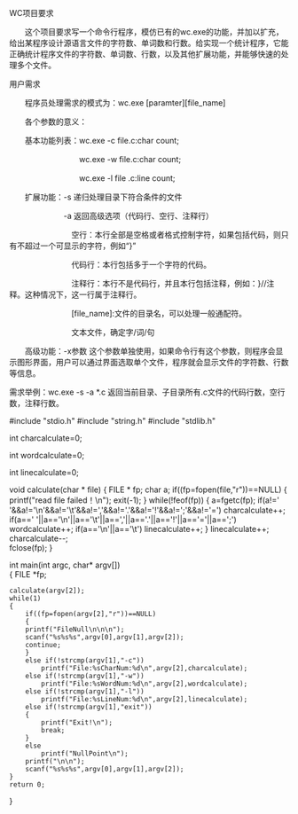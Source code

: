 ﻿WC项目要求

　　这个项目要求写一个命令行程序，模仿已有的wc.exe的功能，并加以扩充，给出某程序设计源语言文件的字符数、单词数和行数。给实现一个统计程序，它能正确统计程序文件的字符数、单词数、行数，以及其他扩展功能，并能够快速的处理多个文件。

用户需求

　　程序员处理需求的模式为：wc.exe [paramter][file_name]

　　各个参数的意义：

　　基本功能列表：wc.exe -c file.c:char count;

　　　　　　　　　wc.exe -w file.c:char count;

　　　　　　　　　wc.exe -l file .c:line count;

　　扩展功能：-s 递归处理目录下符合条件的文件

　　　　　　　-a 返回高级选项（代码行、空行、注释行）

　　　　　　　　空行：本行全部是空格或者格式控制字符，如果包括代码，则只有不超过一个可显示的字符，例如“}”

　　　　　　　　代码行：本行包括多于一个字符的代码。

　　　　　　　　注释行：本行不是代码行，并且本行包括注释，例如：}//注释。这种情况下，这一行属于注释行。

　　　　　　　　[file_name]:文件的目录名，可以处理一般通配符。

　　　　　　　　文本文件，确定字/词/句

　　高级功能：-x参数 这个参数单独使用，如果命令行有这个参数，则程序会显示图形界面，用户可以通过界面选取单个文件，程序就会显示文件的字符数、行数等信息。

需求举例：wc.exe -s -a *.c  返回当前目录、子目录所有.c文件的代码行数，空行数，注释行数。


#include "stdio.h"
#include "string.h"
#include "stdlib.h"
 
int charcalculate=0;
 
int wordcalculate=0;
 
int linecalculate=0;
 
void calculate(char * file)
{
    FILE * fp;
    char a;
    if((fp=fopen(file,"r"))==NULL)
    {
        printf("read file failed！\n");
        exit(-1);
    }
    while(!feof(fp))
    {
        a=fgetc(fp);
        if(a!=' '&&a!='\n'&&a!='\t'&&a!=','&&a!='.'&&a!='!'&&a!=';'&&a!='=')
            charcalculate++;
        if(a==' '||a=='\n'||a=='\t'||a==','||a=='.'||a=='!'||a=='='||a==';')
            wordcalculate++;
        if(a=='\n'||a=='\t')
            linecalculate++;
    }
    linecalculate++;
    charcalculate--;         
    fclose(fp);
}
 
int main(int argc, char* argv[])             
{
    FILE *fp;
 
    calculate(argv[2]);
    while(1)
    {
        if((fp=fopen(argv[2],"r"))==NULL)
        {  
        printf("FileNull\n\n\n");
        scanf("%s%s%s",argv[0],argv[1],argv[2]);
        continue;
        }
        else if(!strcmp(argv[1],"-c"))                 
            printf("File:%sCharNum:%d\n",argv[2],charcalculate);
        else if(!strcmp(argv[1],"-w"))                  
            printf("File:%sWordNum:%d\n",argv[2],wordcalculate);
        else if(!strcmp(argv[1],"-l"))                
            printf("File:%sLineNum:%d\n",argv[2],linecalculate);
        else if(!strcmp(argv[1],"exit"))
        {
            printf("Exit!\n");
            break;
        }
        else
            printf("NullPoint\n");
        printf("\n\n");
        scanf("%s%s%s",argv[0],argv[1],argv[2]);
    }
    return 0;
     
}